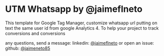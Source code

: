 # UTM Whatsapp by @jaimeflneto

This template for Google Tag Manager, customize whatsapp url putting on text the same user id from google Analytics 4. To help your project to track conversions and conversions

any questions, send a message:
linkedin: [@jaimeflneto](https://linkedin.com/in/jaimeflneto)
or open an issue:
github: [@jaimeneto85](https://github.com/jaimeneto85/utm_whatsapp/issues)
